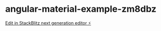 # angular-material-example-zm8dbz

[Edit in StackBlitz next generation editor ⚡️](https://stackblitz.com/~/github.com/vremaker/angular-material-example-zm8dbz)